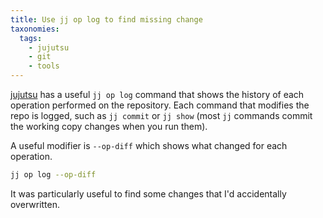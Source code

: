 ```yaml
---
title: Use jj op log to find missing change
taxonomies:
  tags:
    - jujutsu
    - git
    - tools
---
```


[jujutsu](https://jj-vcs.github.io/jj/latest/) has a useful `jj op log` command that shows the history of each operation performed on the repository. Each command that modifies the repo is logged, such as `jj commit` or `jj show` (most `jj` commands commit the working copy changes when you run them).

A useful modifier is `--op-diff` which shows what changed for each operation.


```bash
jj op log --op-diff
```

It was particularly useful to find some changes that I'd accidentally overwritten.
